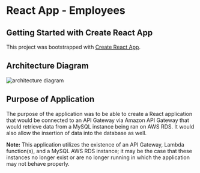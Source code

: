 # React App - Employees

## Getting Started with Create React App

This project was bootstrapped with [Create React App](https://github.com/facebook/create-react-app).

## Architecture Diagram
![architecture diagram](https://images.squarespace-cdn.com/content/v1/5ea9beab5b66ab5023c02eab/1614886027236-LK51EFM5926L1R1NNVOK/heGtclxg.png)

## Purpose of Application
The purpose of the application was to be able to create a React application that would be connected to an API Gateway via Amazon API Gateway that would retrieve data from a MySQL instance being ran on AWS RDS. It would also allow the insertion of data into the database as well.

**Note:** This application utilizes the existence of an API Gateway, Lambda function(s), and a MySQL AWS RDS instance; it may be the case that these instances no longer exist or are no longer running in which the application may not behave properly.

